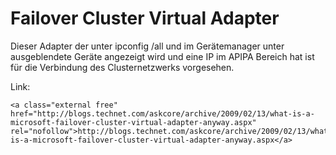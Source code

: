 # Failover Cluster Virtual Adapter

Dieser Adapter der unter ipconfig /all und im Gerätemanager unter ausgeblendete Geräte angezeigt wird und eine IP im APIPA Bereich hat ist für die Verbindung des Clusternetzwerks vorgesehen.

Link:

```
<a class="external free" href="http://blogs.technet.com/askcore/archive/2009/02/13/what-is-a-microsoft-failover-cluster-virtual-adapter-anyway.aspx" rel="nofollow">http://blogs.technet.com/askcore/archive/2009/02/13/what-is-a-microsoft-failover-cluster-virtual-adapter-anyway.aspx</a>
```